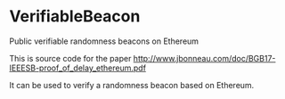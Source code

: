 # VerifiableBeacon
Public verifiable randomness beacons on Ethereum

This is source code for the paper http://www.jbonneau.com/doc/BGB17-IEEESB-proof_of_delay_ethereum.pdf

It can be used to verify a randomness beacon based on Ethereum.
